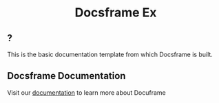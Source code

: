 <h1 align="center">
Docsframe Ex
</h1>



## ?

This is the basic documentation template from which Docsframe is built.

## Docsframe Documentation

Visit our [documentation](https://docsframe.work/docs) to learn more about Docuframe